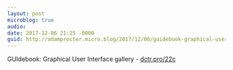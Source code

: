 ```yaml
---
layout: post
microblog: true
audio: 
date: 2017-12-06 21:25 -0000
guid: http://adamprocter.micro.blog/2017/12/06/guidebook-graphical-user.html
---
```

GUIdebook: Graphical User Interface gallery - [dctr.pro/22c](http://dctr.pro/22c)
